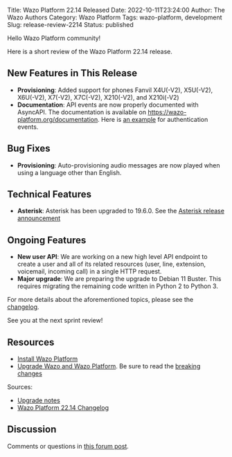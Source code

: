 Title: Wazo Platform 22.14 Released
Date: 2022-10-11T23:24:00
Author: The Wazo Authors
Category: Wazo Platform
Tags: wazo-platform, development
Slug: release-review-2214
Status: published

Hello Wazo Platform community!

Here is a short review of the Wazo Platform 22.14 release.

## New Features in This Release

- **Provisioning**: Added support for phones Fanvil X4U(-V2), X5U(-V2), X6U(-V2), X7(-V2), X7C(-V2), X210(-V2), and X210i(-V2)
- **Documentation**: API events are now properly documented with AsyncAPI. The documentation is available on https://wazo-platform.org/documentation. Here is [an example](https://wazo-platform.org/documentation/events/authentication) for authentication events.

## Bug Fixes

- **Provisioning**: Auto-provisioning audio messages are now played when using a language other than English.

## Technical Features

- **Asterisk**: Asterisk has been upgraded to 19.6.0. See the [Asterisk release announcement](https://www.asterisk.org/asterisk-news/asterisk-19-6-0-now-available/)

## Ongoing Features

- **New user API**: We are working on a new high level API endpoint to create a user and all of its related resources (user, line, extension, voicemail, incoming call) in a single HTTP request.
- **Major upgrade**: We are preparing the upgrade to Debian 11 Buster. This requires migrating the remaining code written in Python 2 to Python 3.


For more details about the aforementioned topics, please see the [changelog](https://wazo-dev.atlassian.net/issues/?jql=project%3DWAZO%20AND%20fixVersion%3D22.14).

See you at the next sprint review!

## Resources

- [Install Wazo Platform](/use-cases)
- [Upgrade Wazo and Wazo Platform](/uc-doc/upgrade/). Be sure to read the
  [breaking changes](/uc-doc/upgrade/upgrade_notes#22-14)

Sources:

- [Upgrade notes](/uc-doc/upgrade/upgrade_notes#22-14)
- [Wazo Platform 22.14 Changelog](https://wazo-dev.atlassian.net/issues/?jql=project%3DWAZO%20AND%20fixVersion%3D22.14)

## Discussion

Comments or questions in
[this forum post](https://wazo-platform.discourse.group/t/blog-wazo-platform-22-14-released).
